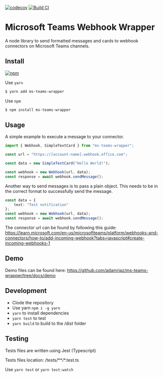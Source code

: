 [![codecov](https://codecov.io/gh/adamriaz/ms-teams-wrapper/branch/main/graph/badge.svg?token=CWs1H3PAlb)](https://codecov.io/gh/adamriaz/ms-teams-wrapper)
[![Build CI](https://github.com/adamriaz/ms-teams-wrapper/actions/workflows/build.yml/badge.svg)](https://github.com/adamriaz/ms-teams-wrapper/actions/workflows/build.yml)

# Microsoft Teams Webhook Wrapper
A node library to send formatted messages and cards to webhook connectors on Microsoft Teams channels.

## Install
[![npm](https://img.shields.io/npm/v/ms-teams-wrapper)](https://www.npmjs.com/package/ms-teams-wrapper)

Use `yarn`
```bash
$ yarn add ms-teams-wrapper
```

Use `npm`
```bash
$ npm install ms-teams-wrapper
```

## Usage
A simple example to execute a message to your connector.
```typescript
import { Webhook, SimpleTextCard } from "ms-teams-wrapper";

const url = "https://[account-name].webhook.office.com";

const data = new SimpleTextCard("Hello World!");

const webhook = new Webhook(url, data);
const response = await webhook.sendMessage();
```
Another way to send messages is to pass a plain object. This needs to be in the correct format to successfully send the message.
```typescript
const data = {
    text: "Test notification"
};
const webhook = new Webhook(url, data);
const response = await webhook.sendMessage();
```
The connector url can be found by following this guide: https://learn.microsoft.com/en-us/microsoftteams/platform/webhooks-and-connectors/how-to/add-incoming-webhook?tabs=javascript#create-incoming-webhooks-1

## Demo
Demo files can be found here: https://github.com/adamriaz/ms-teams-wrapper/tree/docs/demo

## Development
- Clode the repository
- Use yarn `npm i -g yarn`
- `yarn` to install dependencies
- `yarn test` to test
- `yarn build` to build to the /dist folder

## Testing
Tests files are written using Jest (Typescript)

Tests files location: /tests/**/*.test.ts

Use `yarn test` or `yarn test:watch`